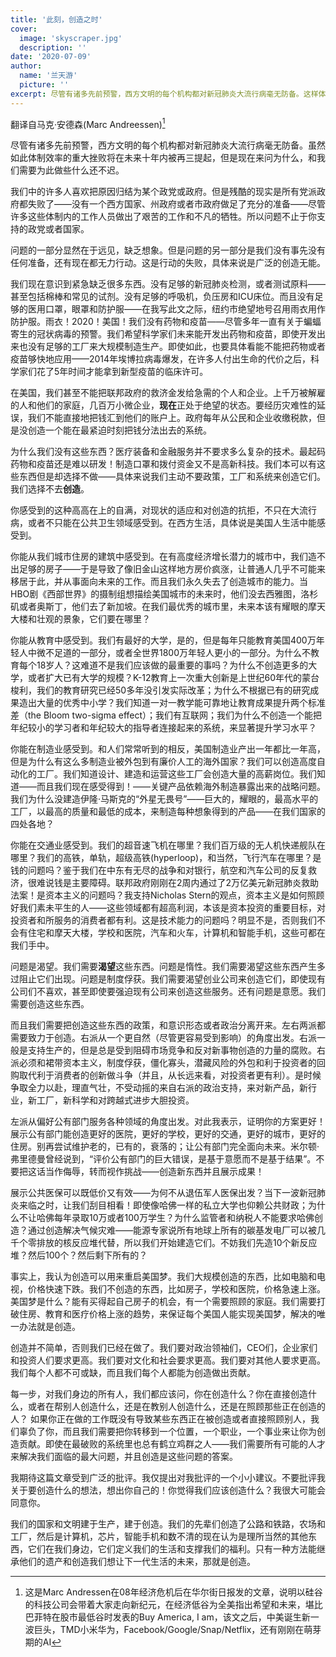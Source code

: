 ```yaml
---
title: '此刻，创造之时'
cover:
  image: 'skyscraper.jpg'
  description: ''
date: '2020-07-09'
author:
  name: '兰天游'    
  picture: ''
excerpt: 尽管有诸多先前预警，西方文明的每个机构都对新冠肺炎大流行病毫无防备。这样体制效率的重大挫败将在这个十年被常常提起，但是现在来问为什么，和我们需要为此做些什么还不迟。
---
```


翻译自马克·安德森(Marc Andreessen)[^1]

尽管有诸多先前预警，西方文明的每个机构都对新冠肺炎大流行病毫无防备。虽然如此体制效率的重大挫败将在未来十年内被再三提起，但是现在来问为什么，和我们需要为此做些什么还不迟。

我们中的许多人喜欢把原因归结为某个政党或政府。但是残酷的现实是所有党派政府都失败了——没有一个西方国家、州政府或者市政府做足了充分的准备——尽管许多这些体制内的工作人员做出了艰苦的工作和不凡的牺牲。所以问题不止于你支持的政党或者国家。

问题的一部分显然在于远见，缺乏想象。但是问题的另一部分是我们没有事先没有任何准备，还有现在都无力行动。这是行动的失败，具体来说是广泛的创造无能。

我们现在意识到紧急缺乏很多东西。没有足够的新冠肺炎检测，或者测试原料——甚至包括棉棒和常见的试剂。没有足够的呼吸机，负压房和ICU床位。而且没有足够的医用口罩，眼罩和防护服——在我写此文之际，纽约市绝望地号召用雨衣用作防护服。雨衣！2020！美国！我们没有药物和疫苗——尽管多年一直有关于蝙蝠寄生的冠状病毒的预警。我们希望科学家们未来能开发出药物和疫苗，即使开发出来也没有足够的工厂来大规模制造生产。即使如此，也要具体看能不能把药物或者疫苗够快地应用——2014年埃博拉病毒爆发，在许多人付出生命的代价之后，科学家们花了5年时间才能拿到新型疫苗的临床许可。

在美国，我们甚至不能把联邦政府的救济金发给急需的个人和企业。上千万被解雇的人和他们的家庭，几百万小微企业，**现在**正处于绝望的状态。要经历灾难性的延误，我们不能直接地把钱汇到他们的账户上。政府每年从公民和企业收缴税款，但是没创造一个能在最紧迫时刻把钱分法出去的系统。

为什么我们没有这些东西？医疗装备和金融服务并不要求多么复杂的技术。最起码药物和疫苗还是难以研发！制造口罩和拨付资金又不是高新科技。我们本可以有这些东西但是却选择不做——具体来说我们主动不要政策，工厂和系统来创造它们。我们选择不去**创造**。

你感受到的这种高高在上的自满，对现状的适应和对创造的抗拒，不只在大流行病，或者不只能在公共卫生领域感受到。在西方生活，具体说是美国人生活中能感受到。

你能从我们城市住房的建筑中感受到。在有高度经济增长潜力的城市中，我们造不出足够的房子——于是导致了像旧金山这样地方房价疯涨，让普通人几乎不可能来移居于此，并从事面向未来的工作。而且我们永久失去了创造城市的能力。当HBO剧《西部世界》的摄制组想描绘美国城市的未来时，他们没去西雅图，洛杉矶或者奥斯丁，他们去了新加坡。在我们最优秀的城市里，未来本该有耀眼的摩天大楼和壮观的景象，它们要在哪里？

你能从教育中感受到。我们有最好的大学，是的，但是每年只能教育美国400万年轻人中微不足道的一部分，或者全世界1800万年轻人更小的一部分。为什么不教育每个18岁人？这难道不是我们应该做的最重要的事吗？为什么不创造更多的大学，或者扩大已有大学的规模？K-12教育上一次重大创新是上世纪60年代的蒙台梭利，我们的教育研究已经50多年没引发实际改革；为什么不根据已有的研究成果造出大量的优秀中小学？我们知道一对一教学能可靠地让教育成果提升两个标准差（the Bloom two-sigma effect）；我们有互联网；我们为什么不创造一个能把年纪较小的学习者和年纪较大的指导者连接起来的系统，来显著提升学习水平？

你能在制造业感受到。和人们常常听到的相反，美国制造业产出一年都比一年高，但是为什么有这么多制造业被外包到有廉价人工的海外国家？我们可以创造高度自动化的工厂。我们知道设计、建造和运营这些工厂会创造大量的高薪岗位。我们知道——而且我们现在感受得到！——关键产品依赖海外制造暴露出来的战略问题。我们为什么没建造伊隆·马斯克的“外星无畏号”——巨大的，耀眼的，最高水平的工厂，以最高的质量和最低的成本，来制造每种想象得到的产品——在我们国家的四处各地？

你能在交通业感受到。我们的超音速飞机在哪里？我们百万级的无人机快递舰队在哪里？我们的高铁，单轨，超级高铁(hyperloop)，和当然，飞行汽车在哪里？是钱的问题吗？鉴于我们在中东有无尽的战争和对银行，航空和汽车公司的反复救济，很难说钱是主要障碍。联邦政府刚刚在2周内通过了2万亿美元新冠肺炎救助法案！是资本主义的问题吗？我支持Nicholas Stern的观点，资本主义是如何照顾好我们素未平生的人——这些领域都有超高利润，本该是资本投资的重要目标，对投资者和所服务的消费者都有利。这是技术能力的问题吗？明显不是，否则我们不会有住宅和摩天大楼，学校和医院，汽车和火车，计算机和智能手机，这些可都在我们手中。

问题是渴望。我们需要**渴望**这些东西。问题是惰性。我们需要渴望这些东西产生多过阻止它们出现。问题是制度俘获。我们需要渴望创业公司来创造它们，即使现有公司们不喜欢，甚至即使要强迫现有公司来创造这些服务。还有问题是意愿。我们需要创造这些东西。

而且我们需要把创造这些东西的政策，和意识形态或者政治分离开来。左右两派都需要致力于创造。右派从一个更自然（尽管更容易受到影响）的角度出发。右派一般是支持生产的，但是总是受到阻碍市场竞争和反对新事物创造的力量的腐败。右派必须和裙带资本主义，制度俘获，僵化寡头，潜藏风险的外包和利于投资者的回购取代利于消费者的创新做斗争（并且，从长远来看，对投资者更有利）。是时候争取全力以赴，理直气壮，不受动摇的来自右派的政治支持，来对新产品，新行业，新工厂，新科学和对跨越式进步大胆投资。

左派从偏好公有部门服务各种领域的角度出发。对此我表示，证明你的方案更好！展示公有部门能创造更好的医院，更好的学校，更好的交通，更好的城市，更好的住房。别再尝试维护老的，已有的，衰落的；让公有部门完全面向未来。米尔顿·弗里德曼曾经说到，“评价公有部门的巨大错误，是基于意愿而不是基于结果”。不要把这话当作侮辱，转而视作挑战——创造新东西并且展示成果！

展示公共医保可以既低价又有效——为何不从退伍军人医保出发？当下一波新冠肺炎来临之时，让我们刮目相看！即使像哈佛一样的私立大学也仰赖公共财政；为什么不让哈佛每年录取10万或者100万学生？为什么监管者和纳税人不能要求哈佛创造？通过创造解决气候灾难——能源专家说所有地球上所有的碳基发电厂可以被几千个零排放的核反应堆代替，所以我们开始建造它们。不妨我们先造10个新反应堆？然后100个？然后剩下所有的？

事实上，我认为创造可以用来重启美国梦。我们大规模创造的东西，比如电脑和电视，价格快速下跌。我们不创造的东西，比如房子，学校和医院，价格急速上涨。美国梦是什么？能有买得起自己房子的机会，有一个需要照顾的家庭。我们需要打破住房、教育和医疗价格上涨的趋势，来保证每个美国人能实现美国梦，解决的唯一办法就是创造。

创造并不简单，否则我们已经在做了。我们要对政治领袖们，CEO们，企业家们和投资人们要求更高。我们要对文化和社会要求更高。我们要对其他人要求更高。我们每个人都不可或缺，而且我们每个人都能为创造做出贡献。

每一步，对我们身边的所有人，我们都应该问，你在创造什么？你在直接创造什么，或者在帮别人创造什么，还是在教别人创造什么，还是在照顾那些正在创造的人？ 如果你正在做的工作既没有导致某些东西正在被创造或者直接照顾别人，我们辜负了你，而且我们需要把你转移到一个位置，一个职业，一个事业来让你为创造贡献。即使在最破败的系统里也总有鹤立鸡群之人——我们需要所有可能的人才来解决我们面临的最大问题，并且创造是这些问题的答案。

我期待这篇文章受到广泛的批评。我仅提出对我批评的一个小小建议。不要批评我关于要创造什么的想法，想出你自己的！你觉得我们应该创造什么？我很大可能会同意你。

我们的国家和文明建于生产，建于创造。我们的先辈们创造了公路和铁路，农场和工厂，然后是计算机，芯片，智能手机和数不清的现在认为是理所当然的其他东西，它们在我们身边，它们定义我们的生活和支撑我们的福利。只有一种方法能继承他们的遗产和创造我们想让下一代生活的未来，那就是创造。

[^1]: 这是Marc Andressen在08年经济危机后在华尔街日报发的文章，说明以硅谷的科技公司会带着大家走向新纪元，在经济低谷为全美指出希望和未来，堪比巴菲特在股市最低谷时发表的Buy America, I am，该文之后，中美诞生新一波巨头，TMD小米华为，Facebook/Google/Snap/Netflix，还有刚刚在萌芽期的AI
